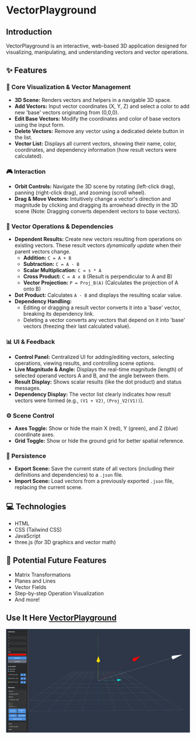 # VectorPlayground

## Introduction

VectorPlayground is an interactive, web-based 3D application designed for visualizing, manipulating, and understanding vectors and vector operations.

## ✨ Features

### 🧭 Core Visualization & Vector Management

* **3D Scene:** Renders vectors and helpers in a navigable 3D space.
* **Add Vectors:** Input vector coordinates (X, Y, Z) and select a color to add new 'base' vectors originating from (0,0,0).
* **Edit Base Vectors:** Modify the coordinates and color of base vectors using the input form.
* **Delete Vectors:** Remove any vector using a dedicated delete button in the list.
* **Vector List:** Displays all current vectors, showing their name, color, coordinates, and dependency information (how result vectors were calculated).

### 🎮 Interaction

* **Orbit Controls:** Navigate the 3D scene by rotating (left-click drag), panning (right-click drag), and zooming (scroll wheel).
* **Drag & Move Vectors:** Intuitively change a vector's direction and magnitude by clicking and dragging its arrowhead directly in the 3D scene (Note: Dragging converts dependent vectors to base vectors).

### 🧮 Vector Operations & Dependencies

* **Dependent Results:** Create new vectors resulting from operations on existing vectors. These result vectors *dynamically update* when their parent vectors change.
    * **Addition:** `C = A + B`
    * **Subtraction:** `C = A - B`
    * **Scalar Multiplication:** `C = s * A`
    * **Cross Product:** `C = A x B` (Result is perpendicular to A and B)
    * **Vector Projection:** `P = Proj_B(A)` (Calculates the projection of A onto B)
* **Dot Product:** Calculates `A · B` and displays the resulting scalar value.
* **Dependency Handling:**
    * Editing or dragging a result vector converts it into a 'base' vector, breaking its dependency link.
    * Deleting a vector converts any vectors that depend on it into 'base' vectors (freezing their last calculated value).

### 📊 UI & Feedback

* **Control Panel:** Centralized UI for adding/editing vectors, selecting operations, viewing results, and controlling scene options.
* **Live Magnitude & Angle:** Displays the real-time magnitude (length) of selected operand vectors A and B, and the angle between them.
* **Result Display:** Shows scalar results (like the dot product) and status messages.
* **Dependency Display:** The vector list clearly indicates how result vectors were formed (e.g., `(V1 + V2)`, `(Proj_V2(V1))`).

### ⚙️ Scene Control

* **Axes Toggle:** Show or hide the main X (red), Y (green), and Z (blue) coordinate axes.
* **Grid Toggle:** Show or hide the ground grid for better spatial reference.

### 💾 Persistence

* **Export Scene:** Save the current state of all vectors (including their definitions and dependencies) to a `.json` file.
* **Import Scene:** Load vectors from a previously exported `.json` file, replacing the current scene.

## 💻 Technologies

* HTML
* CSS (Tailwind CSS)
* JavaScript
* three.js (for 3D graphics and vector math)

## 🔮 Potential Future Features

* Matrix Transformations
* Planes and Lines
* Vector Fields
* Step-by-step Operation Visualization
* And more!

## Use It Here [VectorPlayground](https://git-aarya.github.io/VectorPlayground/)

![VectorPlayground Screenshot](main_page.png)




